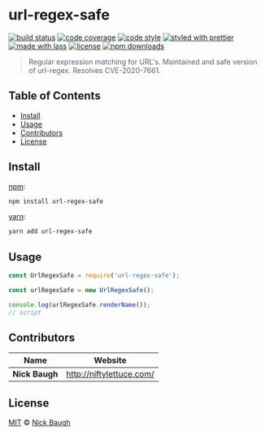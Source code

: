 # url-regex-safe

[![build status](https://img.shields.io/travis/com/ladjs/url-regex-safe.svg)](https://travis-ci.com/ladjs/url-regex-safe)
[![code coverage](https://img.shields.io/codecov/c/github/ladjs/url-regex-safe.svg)](https://codecov.io/gh/ladjs/url-regex-safe)
[![code style](https://img.shields.io/badge/code_style-XO-5ed9c7.svg)](https://github.com/sindresorhus/xo)
[![styled with prettier](https://img.shields.io/badge/styled_with-prettier-ff69b4.svg)](https://github.com/prettier/prettier)
[![made with lass](https://img.shields.io/badge/made_with-lass-95CC28.svg)](https://lass.js.org)
[![license](https://img.shields.io/github/license/ladjs/url-regex-safe.svg)](LICENSE)
[![npm downloads](https://img.shields.io/npm/dt/url-regex-safe.svg)](https://npm.im/url-regex-safe)

> Regular expression matching for URL's. Maintained and safe version of url-regex. Resolves CVE-2020-7661.


## Table of Contents

* [Install](#install)
* [Usage](#usage)
* [Contributors](#contributors)
* [License](#license)


## Install

[npm][]:

```sh
npm install url-regex-safe
```

[yarn][]:

```sh
yarn add url-regex-safe
```


## Usage

```js
const UrlRegexSafe = require('url-regex-safe');

const urlRegexSafe = new UrlRegexSafe();

console.log(urlRegexSafe.renderName());
// script
```


## Contributors

| Name           | Website                    |
| -------------- | -------------------------- |
| **Nick Baugh** | <http://niftylettuce.com/> |


## License

[MIT](LICENSE) © [Nick Baugh](http://niftylettuce.com/)


## 

[npm]: https://www.npmjs.com/

[yarn]: https://yarnpkg.com/
